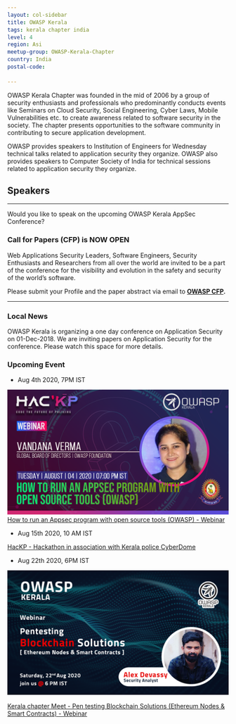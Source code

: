 ```yaml
---
layout: col-sidebar
title: OWASP Kerala
tags: kerala chapter india
level: 4
region: Asi
meetup-group: OWASP-Kerala-Chapter
country: India
postal-code: 

---
```


OWASP Kerala Chapter was founded in the mid of 2006 by a group of security enthusiasts and professionals who predominantly conducts events like Seminars on Cloud Security, Social Engineering, Cyber Laws, Mobile Vulnerabilities etc. to create awareness related to software security in the society. The chapter presents opportunities to the software community in contributing to secure application development.

OWASP provides speakers to Institution of Engineers for Wednesday technical talks related to application security they organize. OWASP also provides speakers to Computer Society of India for technical sessions related to application security they organize.


## Speakers
<hr>

Would you like to speak on the upcoming OWASP Kerala AppSec Conference?

### Call for Papers (CFP) is NOW OPEN

Web Applications Security Leaders, Software Engineers, Security Enthusiasts and Researchers from all over the world are invited to be a part of the conference for the visibility and evolution in the safety and security of the world’s software.


Please submit your Profile and the paper abstract via email to <strong>[OWASP CFP](mailto:owaspcfp@gmail.com).</strong>
<hr>

### Local News

OWASP Kerala is organizing a one day conference on Application Security on 01-Dec-2018. We are inviting papers on Application Security for the conference. Please watch this space for more details.

### Upcoming Event

- Aug 4th 2020, 7PM IST

![How to run an Appsec program with open source tools (OWASP)](assets/images/vandana_owasp_2.png)
[How to run an Appsec program with open source tools (OWASP) - Webinar](events/4-aug-2020.md)

- Aug 15th 2020, 10 AM IST

[HacKP - Hackathon in association with Kerala police CyberDome](https://hackp.kerala.gov.in)

- Aug 22th 2020, 6PM IST

![Pentesting Blockchain Solutions](assets/images/event-22-aug_wide.png)

[Kerala chapter Meet - Pen testing Blockchain Solutions (Ethereum Nodes & Smart Contracts) - Webinar](events/22-aug-2020.md)